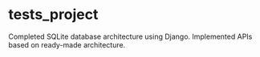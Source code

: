 # tests_project
Completed SQLite database architecture using Django. Implemented APIs based on ready-made architecture.
